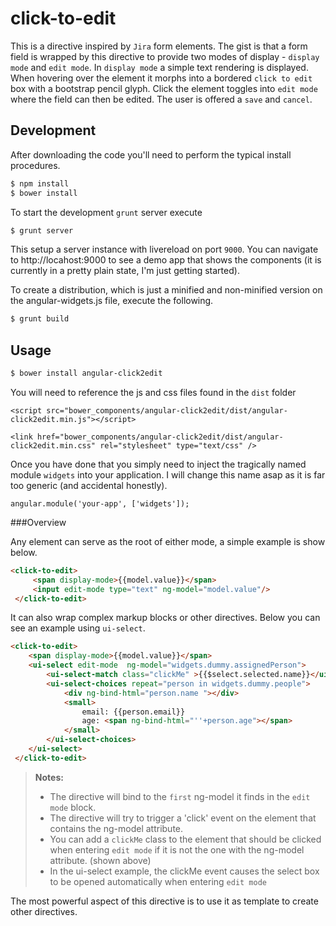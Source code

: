 click-to-edit
===============

This is a directive inspired by ```Jira``` form elements. The gist is that a form field is wrapped by this directive to provide two modes of display - ```display mode``` and ```edit mode```.  In ```display mode``` a simple text rendering is displayed. When hovering over the element it morphs into a bordered ```click to edit``` box with a bootstrap pencil glyph. Click the element toggles into ```edit mode``` where the field can then be edited. The user is offered a ```save``` and ```cancel```.

Development
-----------------
After downloading the code you'll need to perform the typical install procedures.
```bash
$ npm install
$ bower install
```

To start the development ```grunt``` server execute
```bash
$ grunt server
```
This setup a server instance with livereload on port ```9000```. You can navigate to http://locahost:9000 to see a demo app that shows the components (it is currently in a pretty plain state, I'm just getting started).

To create a distribution, which is just a minified and non-minified version on the angular-widgets.js file, execute the following.
```bash
$ grunt build
```

Usage
-----------------
```bash
$ bower install angular-click2edit
```

You will need to reference the js and css files found in the ```dist``` folder
```
<script src="bower_components/angular-click2edit/dist/angular-click2edit.min.js"></script>

<link href="bower_components/angular-click2edit/dist/angular-click2edit.min.css" rel="stylesheet" type="text/css" />
```

Once you have done that you simply need to inject the tragically named module ```widgets``` into your application. I will change this name asap as it is far too generic (and accidental honestly).
```
angular.module('your-app', ['widgets']);
```

###Overview

Any element can serve as the root of either mode, a simple example is show below.
```html
<click-to-edit>
     <span display-mode>{{model.value}}</span>
     <input edit-mode type="text" ng-model="model.value"/>
 </click-to-edit>
```
It can also wrap complex markup blocks or other directives. 
Below you can see an example using ```ui-select```. 
```html
<click-to-edit>
	<span display-mode>{{model.value}}</span>
	<ui-select edit-mode  ng-model="widgets.dummy.assignedPerson">
	    <ui-select-match class="clickMe" >{{$select.selected.name}}</ui-select-match>
	    <ui-select-choices repeat="person in widgets.dummy.people">
	        <div ng-bind-html="person.name "></div>
	        <small>
	            email: {{person.email}}
	            age: <span ng-bind-html="''+person.age"></span>
	        </small>
	    </ui-select-choices>
	</ui-select>
 </click-to-edit>
```
> **Notes:**
> - The directive will bind to the ```first``` ng-model it finds in the ```edit mode``` block.
> - The directive will try to trigger a 'click' event on the element that contains the ng-model attribute.
> - You can add a ```clickMe``` class to the element that should be clicked when entering ```edit mode``` if it is not the one with the ng-model attribute. (shown above)
> - In the ui-select example, the clickMe event causes the select box to be opened automatically when entering ```edit mode```

The most powerful aspect of this directive is to use it as template to create other directives.
